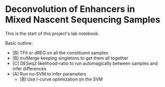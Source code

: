 # Deconvolution of Enhancers in Mixed Nascent Sequencing Samples

This is the start of this project's lab notebook.

Basic outline:
- [B] TFit or dREG on all the constituent samples
- [B] muMerge keeping singletons to get them all together
- [C] DESeq2 likelihood-ratio to run automagically between samples and infer differences
- [A] Run nu-SVM to infer parameters
  - [B] Use l-curve optimization on the SVM
